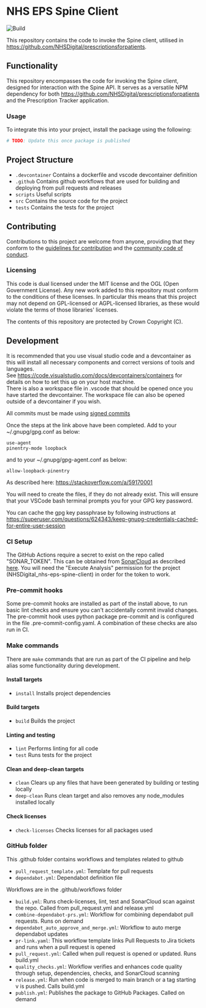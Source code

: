 # NHS EPS Spine Client

![Build](https://github.com/NHSDigital/nhs-eps-spine-client/workflows/release/badge.svg?branch=main)

This repository contains the code to invoke the Spine client, utilised in <https://github.com/NHSDigital/prescriptionsforpatients>.

## Functionality

This repository encompasses the code for invoking the Spine client, designed for interaction with the Spine API. It serves as a versatile NPM dependency for both <https://github.com/NHSDigital/prescriptionsforpatients> and the Prescription Tracker application.

### Usage

To integrate this into your project, install the package using the following:

```bash
# TODO: Update this once package is published
```

## Project Structure

- `.devcontainer` Contains a dockerfile and vscode devcontainer definition
- `.github` Contains github workflows that are used for building and deploying from pull requests and releases
- `scripts` Useful scripts
- `src` Contains the source code for the project
- `tests` Contains the tests for the project

## Contributing

Contributions to this project are welcome from anyone, providing that they conform to the [guidelines for contribution](./CONTRIBUTING.md) and the [community code of conduct](./CODE_OF_CONDUCT.md).

### Licensing

This code is dual licensed under the MIT license and the OGL (Open Government License). Any new work added to this repository must conform to the conditions of these licenses. In particular this means that this project may not depend on GPL-licensed or AGPL-licensed libraries, as these would violate the terms of those libraries' licenses.

The contents of this repository are protected by Crown Copyright (C).

## Development

It is recommended that you use visual studio code and a devcontainer as this will install all necessary components and correct versions of tools and languages.  
See <https://code.visualstudio.com/docs/devcontainers/containers> for details on how to set this up on your host machine.  
There is also a workspace file in .vscode that should be opened once you have started the devcontainer. The workspace file can also be opened outside of a devcontainer if you wish.

All commits must be made using [signed commits](https://docs.github.com/en/authentication/managing-commit-signature-verification/signing-commits)

Once the steps at the link above have been completed. Add to your ~/.gnupg/gpg.conf as below:

```
use-agent
pinentry-mode loopback
```

and to your ~/.gnupg/gpg-agent.conf as below:

```
allow-loopback-pinentry
```

As described here:
<https://stackoverflow.com/a/59170001>

You will need to create the files, if they do not already exist.
This will ensure that your VSCode bash terminal prompts you for your GPG key password.

You can cache the gpg key passphrase by following instructions at <https://superuser.com/questions/624343/keep-gnupg-credentials-cached-for-entire-user-session>

### CI Setup

The GitHub Actions require a secret to exist on the repo called "SONAR_TOKEN".
This can be obtained from [SonarCloud](https://sonarcloud.io/)
as described [here](https://docs.sonarsource.com/sonarqube/latest/user-guide/user-account/generating-and-using-tokens/).
You will need the "Execute Analysis" permission for the project (NHSDigital_nhs-eps-spine-client)  in order for the token to work.

### Pre-commit hooks

Some pre-commit hooks are installed as part of the install above, to run basic lint checks and ensure you can't accidentally commit invalid changes.
The pre-commit hook uses python package pre-commit and is configured in the file .pre-commit-config.yaml.
A combination of these checks are also run in CI.

### Make commands

There are `make` commands that are run as part of the CI pipeline and help alias some functionality during development.

#### Install targets

- `install` Installs project dependencies

#### Build targets

- `build` Builds the project

#### Linting and testing

- `lint` Performs linting for all code
- `test` Runs tests for the project

#### Clean and deep-clean targets

- `clean` Clears up any files that have been generated by building or testing locally
- `deep-clean` Runs clean target and also removes any node_modules installed locally

#### Check licenses

- `check-licenses` Checks licenses for all packages used

### GitHub folder

This .github folder contains workflows and templates related to github

- `pull_request_template.yml`: Template for pull requests
- `dependabot.yml`: Dependabot definition file

Workflows are in the .github/workflows folder

- `build.yml`: Runs check-licenses, lint, test and SonarCloud scan against the repo. Called from pull_request.yml and release.yml
- `combine-dependabot-prs.yml`: Workflow for combining dependabot pull requests. Runs on demand
- `dependabot_auto_approve_and_merge.yml`: Workflow to auto merge dependabot updates
- `pr-link.yaml`: This workflow template links Pull Requests to Jira tickets and runs when a pull request is opened
- `pull_request.yml`: Called when pull request is opened or updated. Runs build.yml
- `quality_checks.yml`: Workflow verifies and enhances code quality through setup, dependencies, checks, and SonarCloud scanning
- `release.yml`: Run when code is merged to main branch or a tag starting v is pushed. Calls build.yml
- `publish.yml`: Publishes the package to GitHub Packages. Called on demand

